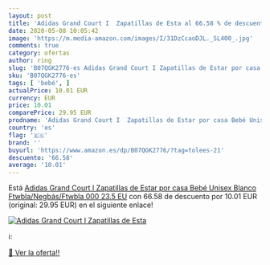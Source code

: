 ```yaml
---
layout: post
title: 'Adidas Grand Court I  Zapatillas de Esta al 66.58 % de descuento'
date: 2020-05-08 10:05:42
image: 'https://m.media-amazon.com/images/I/31DzCcaoDJL._SL400_.jpg'
comments: true
category: ofertas
author: ring
slug: 'B07QGK2776-es Adidas Grand Court I Zapatillas de Estar por casa Bebé...'
sku: 'B07QGK2776-es'
tags: [ 'bebé', ]
actualPrice: 10.01 EUR
currency: EUR
price: 10.01
comparePrice: 29.95 EUR
prodname: 'Adidas Grand Court I  Zapatillas de Estar por casa Bebé Unisex  Blanco  Ftwbla/Negbás/Ftwbla 000   23.5 EU'
country: 'es'
flag: '🇪🇸'
brand: ''
buyurl: 'https://www.amazon.es/dp/B07QGK2776/?tag=tolees-21'
descuento: '66.58'
average: '10.01'
---
```


Está [Adidas Grand Court I  Zapatillas de Estar por casa Bebé Unisex  Blanco  Ftwbla/Negbás/Ftwbla 000   23.5 EU](https://www.amazon.es/dp/B07QGK2776/?tag=tolees-21) con 66.58 de descuento por 10.01 EUR (original: 29.95 EUR) en el siguiente enlace!

[![Adidas Grand Court I  Zapatillas de Esta](https://m.media-amazon.com/images/I/31DzCcaoDJL._SL400_.jpg)](https://www.amazon.es/dp/B07QGK2776/?tag=tolees-21)

ℹ️:


[🛒 Ver la oferta!!](https://www.amazon.es/dp/B07QGK2776/?tag=tolees-21)
